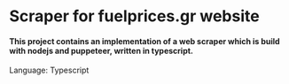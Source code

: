 # Scraper for fuelprices.gr website

#### This project contains an implementation of a web scraper which is build with nodejs and puppeteer, written in typescript.

Language: Typescript